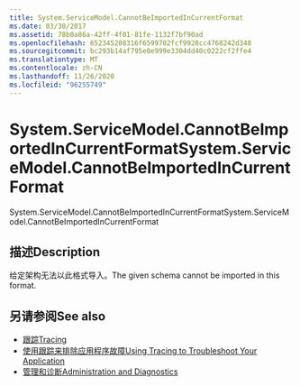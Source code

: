 ```yaml
---
title: System.ServiceModel.CannotBeImportedInCurrentFormat
ms.date: 03/30/2017
ms.assetid: 78b0a86a-42ff-4f01-81fe-1132f7bf90ad
ms.openlocfilehash: 652345208316f6599702fcf9928cc4768242d348
ms.sourcegitcommit: bc293b14af795e0e999e3304dd40c0222cf2ffe4
ms.translationtype: MT
ms.contentlocale: zh-CN
ms.lasthandoff: 11/26/2020
ms.locfileid: "96255749"
---
```

# <a name="systemservicemodelcannotbeimportedincurrentformat"></a><span data-ttu-id="096e5-102">System.ServiceModel.CannotBeImportedInCurrentFormat</span><span class="sxs-lookup"><span data-stu-id="096e5-102">System.ServiceModel.CannotBeImportedInCurrentFormat</span></span>

<span data-ttu-id="096e5-103">System.ServiceModel.CannotBeImportedInCurrentFormat</span><span class="sxs-lookup"><span data-stu-id="096e5-103">System.ServiceModel.CannotBeImportedInCurrentFormat</span></span>  
  
## <a name="description"></a><span data-ttu-id="096e5-104">描述</span><span class="sxs-lookup"><span data-stu-id="096e5-104">Description</span></span>  

 <span data-ttu-id="096e5-105">给定架构无法以此格式导入。</span><span class="sxs-lookup"><span data-stu-id="096e5-105">The given schema cannot be imported in this format.</span></span>  
  
## <a name="see-also"></a><span data-ttu-id="096e5-106">另请参阅</span><span class="sxs-lookup"><span data-stu-id="096e5-106">See also</span></span>

- [<span data-ttu-id="096e5-107">跟踪</span><span class="sxs-lookup"><span data-stu-id="096e5-107">Tracing</span></span>](index.md)
- [<span data-ttu-id="096e5-108">使用跟踪来排除应用程序故障</span><span class="sxs-lookup"><span data-stu-id="096e5-108">Using Tracing to Troubleshoot Your Application</span></span>](using-tracing-to-troubleshoot-your-application.md)
- [<span data-ttu-id="096e5-109">管理和诊断</span><span class="sxs-lookup"><span data-stu-id="096e5-109">Administration and Diagnostics</span></span>](../index.md)
